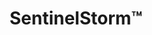 ---
title: SentinelStorm&trade;
subheading: Insurance Claim Roofing Experts
background_image: /img/sentinel-shield-background.jpg
intro_pre:
  heading:
  text: >-
    Sentinel Industrial Roofing has **in-house public adjusters** who specialize in helping you get the most from your insurance company when a claim is filed. We handle **all insurance paperwork and proposals**, guiding you through the process and often securing **full roof replacements**, even when the damage appears minimal. Small issues may qualify as **structural changes**, making you eligible for a new roof under your policy.


    For **emergency situations**, our **Sentinel RMS members** benefit from fast, turnkey service—your roof is already on file, allowing us to act quickly with no delays.
intro:
  heading: Don’t think your insurance will help after a storm?
  text: >-
    Storm damage isn't always obvious, but can significantly impact your roof's lifespan. Even without visible leaks, wind and hail damage can compromise structural integrity and lead to costly problems down the line. Our comprehensive storm damage assessment finds hidden issues that could qualify for insurance coverage–potentially saving you hundreds of thousands on a complete replacement at little to no cost to you.*
  ctas:
    - text: Schedule Assessment »
      url: /contact/
  icon: bolt
  icon_color: warning
dual_panels:
  - heading: Is your roof hiding storm damage?
    image: /img/storm-damage.jpg
    image_alt: Damaged shingles on roof
    color: warning
    items:
      - Professional assessment of non-obvious wind and hail damage
      - Expert documentation that satisfies insurance requirements
      - Code compliance evaluation for additional coverage options
  - heading: You’re Completely Covered&trade;
    image: /img/stain.jpg
    image_alt: Stain on ceiling
    color: warning
    items:
      - Direct coordination with your insurance provider for best coverage
      - Done-for-you claim management from inspection to completion
      - Full replacement that meets current building codes
fine_print: true
---